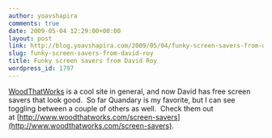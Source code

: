```yaml
---
author: yoavshapira
comments: true
date: 2009-05-04 12:29:00+00:00
layout: post
link: http://blog.yoavshapira.com/2009/05/04/funky-screen-savers-from-david-roy/
slug: funky-screen-savers-from-david-roy
title: Funky screen savers from David Roy
wordpress_id: 1797
---
```


[WoodThatWorks](http://www.woodthatworks.com/screen-savers) is a cool site in general, and now David has free screen savers that look good.  So far Quandary is my favorite, but I can see toggling between a couple of others as well.  Check them out at [http://www.woodthatworks.com/screen-savers](http://www.woodthatworks.com/screen-savers).

  

